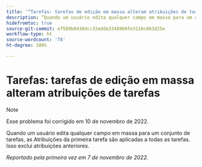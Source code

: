 ```yaml
---
title: '“Tarefas: tarefas de edição em massa alteram atribuições de tarefas”'
description: “Quando um usuário edita qualquer campo em massa para um conjunto de tarefas, as Atribuições da primeira tarefa são aplicadas a todas as tarefas. Isso exclui atribuições anteriores.”
hidefromtoc: true
source-git-commit: ef589b0430dcc32edde3348960fe3116c863d25e
workflow-type: ht
source-wordcount: '78'
ht-degree: 100%

---
```



# Tarefas: tarefas de edição em massa alteram atribuições de tarefas

>[!NOTE]
>
>Esse problema foi corrigido em 10 de novembro de 2022.


Quando um usuário edita qualquer campo em massa para um conjunto de tarefas, as Atribuições da primeira tarefa são aplicadas a todas as tarefas. Isso exclui atribuições anteriores.

_Reportado pela primeira vez em 7 de novembro de 2022._

